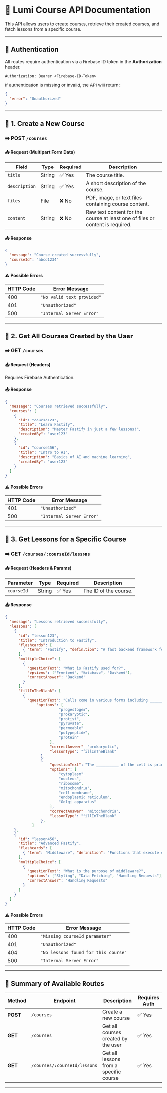 # 📖 Lumi Course API Documentation
This API allows users to create courses, retrieve their created courses, and fetch lessons from a specific course.

---

## 🔐 Authentication
All routes require authentication via a Firebase ID token in the **Authorization** header.

```
Authorization: Bearer <Firebase-ID-Token>
```

If authentication is missing or invalid, the API will return:
```json
{
  "error": "Unauthorized"
}
```

---

## 📌 1. Create a New Course
### ➡️ **POST `/courses`**
#### 📥 **Request (Multipart Form Data)**
| Field          | Type     | Required | Description |
|---------------|---------|----------|-------------|
| `title`       | String  | ✅ Yes   | The course title. |
| `description` | String  | ✅ Yes   | A short description of the course. |
| `files`       | File    | ❌ No    | PDF, image, or text files containing course content. |
| `content`     | String  | ❌ No    | Raw text content for the course at least one of files or content is required. |

#### 📤 **Response**
```json
{
  "message": "Course created successfully",
  "courseId": "abcd1234"
}
```

#### ⚠️ **Possible Errors**
| HTTP Code | Error Message |
|-----------|--------------|
| 400       | `"No valid text provided"` |
| 401       | `"Unauthorized"` |
| 500       | `"Internal Server Error"` |

---

## 📌 2. Get All Courses Created by the User
### ➡️ **GET `/courses`**
#### 📥 **Request (Headers)**
Requires Firebase Authentication.

#### 📤 **Response**
```json
{
  "message": "Courses retrieved successfully",
  "courses": [
    {
      "id": "course123",
      "title": "Learn Fastify",
      "description": "Master Fastify in just a few lessons!",
      "createdBy": "user123"
    },
    {
      "id": "course456",
      "title": "Intro to AI",
      "description": "Basics of AI and machine learning",
      "createdBy": "user123"
    }
  ]
}
```

#### ⚠️ **Possible Errors**
| HTTP Code | Error Message |
|-----------|--------------|
| 401       | `"Unauthorized"` |
| 500       | `"Internal Server Error"` |

---

## 📌 3. Get Lessons for a Specific Course
### ➡️ **GET `/courses/:courseId/lessons`**
#### 📥 **Request (Headers & Params)**
| Parameter  | Type   | Required | Description |
|-----------|--------|----------|-------------|
| `courseId` | String | ✅ Yes  | The ID of the course. |

#### 📤 **Response**
```json
{
  "message": "Lessons retrieved successfully",
  "lessons": [
    {
      "id": "lesson123",
      "title": "Introduction to Fastify",
      "flashcards": [
        { "term": "Fastify", "definition": "A fast backend framework for Node.js" }
      ],
      "multipleChoice": [
        {
          "questionText": "What is Fastify used for?",
          "options": ["Frontend", "Database", "Backend"],
          "correctAnswer": "Backend"
        }
      ],
      "fillInTheBlank": [
        {
          "questionText": "Cells come in various forms including __________ and eukaryotic.",
              "options": [
                        "progestogen",
                        "prokaryotic",
                        "protist",
                        "pyruvate",
                        "permeable",
                        "polypeptide",
                        "protein"
                    ],
                    "correctAnswer": "prokaryotic",
                    "lessonType": "fillInTheBlank"
                },
                {
                    "questionText": "The __________ of the cell is primarily responsible for energy production through cellular respiration.",
                    "options": [
                        "cytoplasm",
                        "nucleus",
                        "ribosome",
                        "mitochondria",
                        "cell membrane",
                        "endoplasmic reticulum",
                        "Golgi apparatus"
                    ],
                    "correctAnswer": "mitochondria",
                    "lessonType": "fillInTheBlank"
                },
            ]
    },
    {
      "id": "lesson456",
      "title": "Advanced Fastify",
      "flashcards": [
        { "term": "Middleware", "definition": "Functions that execute during request processing in Fastify" }
      ],
      "multipleChoice": [
        {
          "questionText": "What is the purpose of middleware?",
          "options": ["Styling", "Data Fetching", "Handling Requests"],
          "correctAnswer": "Handling Requests"
        }
      ]
    }
  ]
}
```

#### ⚠️ **Possible Errors**
| HTTP Code | Error Message |
|-----------|--------------|
| 400       | `"Missing courseId parameter"` |
| 401       | `"Unauthorized"` |
| 404       | `"No lessons found for this course"` |
| 500       | `"Internal Server Error"` |

---

## 📌 Summary of Available Routes
| Method | Endpoint | Description | Requires Auth |
|--------|----------|-------------|--------------|
| **POST** | `/courses` | Create a new course | ✅ Yes |
| **GET** | `/courses` | Get all courses created by the user | ✅ Yes |
| **GET** | `/courses/:courseId/lessons` | Get all lessons from a specific course | ✅ Yes |

---
